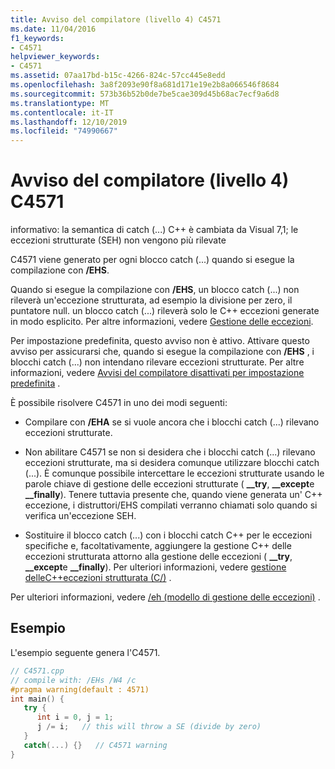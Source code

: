 ```yaml
---
title: Avviso del compilatore (livello 4) C4571
ms.date: 11/04/2016
f1_keywords:
- C4571
helpviewer_keywords:
- C4571
ms.assetid: 07aa17bd-b15c-4266-824c-57cc445e8edd
ms.openlocfilehash: 3a8f2093e90f8a681d171e19e2b8a066546f8684
ms.sourcegitcommit: 573b36b52b0de7be5cae309d45b68ac7ecf9a6d8
ms.translationtype: MT
ms.contentlocale: it-IT
ms.lasthandoff: 12/10/2019
ms.locfileid: "74990667"
---
```

# <a name="compiler-warning-level-4-c4571"></a>Avviso del compilatore (livello 4) C4571

informativo: la semantica di catch (...) C++ è cambiata da Visual 7,1; le eccezioni strutturate (SEH) non vengono più rilevate

C4571 viene generato per ogni blocco catch (...) quando si esegue la compilazione con **/EHS**.

Quando si esegue la compilazione con **/EHS**, un blocco catch (...) non rileverà un'eccezione strutturata, ad esempio la divisione per zero, il puntatore null. un blocco catch (...) rileverà solo le C++ eccezioni generate in modo esplicito.  Per altre informazioni, vedere [Gestione delle eccezioni](../../cpp/exception-handling-in-visual-cpp.md).

Per impostazione predefinita, questo avviso non è attivo.  Attivare questo avviso per assicurarsi che, quando si esegue la compilazione con **/EHS** , i blocchi catch (...) non intendano rilevare eccezioni strutturate.  Per altre informazioni, vedere [Avvisi del compilatore disattivati per impostazione predefinita](../../preprocessor/compiler-warnings-that-are-off-by-default.md) .

È possibile risolvere C4571 in uno dei modi seguenti:

- Compilare con **/EHA** se si vuole ancora che i blocchi catch (...) rilevano eccezioni strutturate.

- Non abilitare C4571 se non si desidera che i blocchi catch (...) rilevano eccezioni strutturate, ma si desidera comunque utilizzare blocchi catch (...).  È comunque possibile intercettare le eccezioni strutturate usando le parole chiave di gestione delle eccezioni strutturate ( **__try**, **__except**e **__finally**).  Tenere tuttavia presente che, quando viene generata un' C++ eccezione, i distruttori/EHS compilati verranno chiamati solo quando si verifica un'eccezione SEH.

- Sostituire il blocco catch (...) con i blocchi catch C++ per le eccezioni specifiche e, facoltativamente, aggiungere la gestione C++ delle eccezioni strutturata attorno alla gestione delle eccezioni ( **__try**, **__except**e **__finally**).  Per ulteriori informazioni, vedere [gestione delleC++eccezioni strutturata (C/)](../../cpp/structured-exception-handling-c-cpp.md) .

Per ulteriori informazioni, vedere [/eh (modello di gestione delle eccezioni)](../../build/reference/eh-exception-handling-model.md) .

## <a name="example"></a>Esempio

L'esempio seguente genera l'C4571.

```cpp
// C4571.cpp
// compile with: /EHs /W4 /c
#pragma warning(default : 4571)
int main() {
   try {
      int i = 0, j = 1;
      j /= i;   // this will throw a SE (divide by zero)
   }
   catch(...) {}   // C4571 warning
}
```
